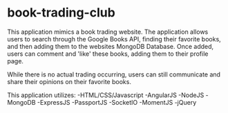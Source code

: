 # book-trading-club
This application mimics a book trading website.
The application allows users to search through the Google Books API, finding their favorite books, 
and then adding them to the websites MongoDB Database. Once added, users can comment and 'like' these books,
adding them to their profile page. 

While there is no actual trading occurring, users can still communicate and share their opinions on their favorite books.

This application utilizes:
-HTML/CSS/Javascript
-AngularJS
-NodeJS
-MongoDB
-ExpressJS
-PassportJS
-SocketIO
-MomentJS
-jQuery

